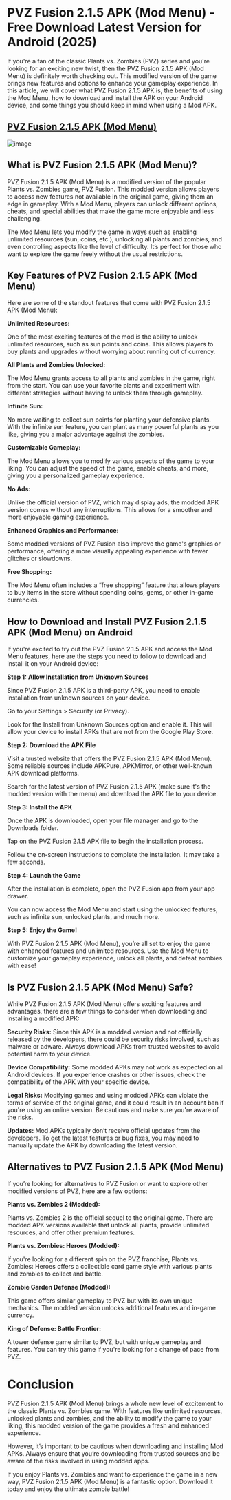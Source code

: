 # PVZ Fusion 2.1.5 APK (Mod Menu) - Free Download Latest Version for Android (2025)

If you're a fan of the classic Plants vs. Zombies (PVZ) series and you're looking for an exciting new twist, then the PVZ Fusion 2.1.5 APK (Mod Menu) is definitely worth checking out. This modified version of the game brings new features and options to enhance your gameplay experience. In this article, we will cover what PVZ Fusion 2.1.5 APK is, the benefits of using the Mod Menu, how to download and install the APK on your Android device, and some things you should keep in mind when using a Mod APK.

## [PVZ Fusion 2.1.5 APK (Mod Menu)](https://brainwaveai.net./apps/pvz-fusion)

![image](https://github.com/user-attachments/assets/f4859f09-297f-428c-ad3c-9d4c7db718d2)


## What is PVZ Fusion 2.1.5 APK (Mod Menu)?

PVZ Fusion 2.1.5 APK (Mod Menu) is a modified version of the popular Plants vs. Zombies game, PVZ Fusion. This modded version allows players to access new features not available in the original game, giving them an edge in gameplay. With a Mod Menu, players can unlock different options, cheats, and special abilities that make the game more enjoyable and less challenging.

The Mod Menu lets you modify the game in ways such as enabling unlimited resources (sun, coins, etc.), unlocking all plants and zombies, and even controlling aspects like the level of difficulty. It’s perfect for those who want to explore the game freely without the usual restrictions.

## Key Features of PVZ Fusion 2.1.5 APK (Mod Menu)

Here are some of the standout features that come with PVZ Fusion 2.1.5 APK (Mod Menu):

**Unlimited Resources:**

One of the most exciting features of the mod is the ability to unlock unlimited resources, such as sun points and coins. This allows players to buy plants and upgrades without worrying about running out of currency.

**All Plants and Zombies Unlocked:**

The Mod Menu grants access to all plants and zombies in the game, right from the start. You can use your favorite plants and experiment with different strategies without having to unlock them through gameplay.

**Infinite Sun:**

No more waiting to collect sun points for planting your defensive plants. With the infinite sun feature, you can plant as many powerful plants as you like, giving you a major advantage against the zombies.

**Customizable Gameplay:**

The Mod Menu allows you to modify various aspects of the game to your liking. You can adjust the speed of the game, enable cheats, and more, giving you a personalized gameplay experience.

**No Ads:**

Unlike the official version of PVZ, which may display ads, the modded APK version comes without any interruptions. This allows for a smoother and more enjoyable gaming experience.

**Enhanced Graphics and Performance:**

Some modded versions of PVZ Fusion also improve the game's graphics or performance, offering a more visually appealing experience with fewer glitches or slowdowns.

**Free Shopping:**

The Mod Menu often includes a “free shopping” feature that allows players to buy items in the store without spending coins, gems, or other in-game currencies.

## How to Download and Install PVZ Fusion 2.1.5 APK (Mod Menu) on Android

If you're excited to try out the PVZ Fusion 2.1.5 APK and access the Mod Menu features, here are the steps you need to follow to download and install it on your Android device:

**Step 1: Allow Installation from Unknown Sources**

Since PVZ Fusion 2.1.5 APK is a third-party APK, you need to enable installation from unknown sources on your device.

Go to your Settings > Security (or Privacy).

Look for the Install from Unknown Sources option and enable it. This will allow your device to install APKs that are not from the Google Play Store.

**Step 2: Download the APK File**

Visit a trusted website that offers the PVZ Fusion 2.1.5 APK (Mod Menu). Some reliable sources include APKPure, APKMirror, or other well-known APK download platforms.

Search for the latest version of PVZ Fusion 2.1.5 APK (make sure it's the modded version with the menu) and download the APK file to your device.

**Step 3: Install the APK**

Once the APK is downloaded, open your file manager and go to the Downloads folder.

Tap on the PVZ Fusion 2.1.5 APK file to begin the installation process.

Follow the on-screen instructions to complete the installation. It may take a few seconds.

**Step 4: Launch the Game**

After the installation is complete, open the PVZ Fusion app from your app drawer.

You can now access the Mod Menu and start using the unlocked features, such as infinite sun, unlocked plants, and much more.

**Step 5: Enjoy the Game!**

With PVZ Fusion 2.1.5 APK (Mod Menu), you’re all set to enjoy the game with enhanced features and unlimited resources. Use the Mod Menu to customize your gameplay experience, unlock all plants, and defeat zombies with ease!

## Is PVZ Fusion 2.1.5 APK (Mod Menu) Safe?

While PVZ Fusion 2.1.5 APK (Mod Menu) offers exciting features and advantages, there are a few things to consider when downloading and installing a modified APK:

**Security Risks:** Since this APK is a modded version and not officially released by the developers, there could be security risks involved, such as malware or adware. Always download APKs from trusted websites to avoid potential harm to your device.

**Device Compatibility:** Some modded APKs may not work as expected on all Android devices. If you experience crashes or other issues, check the compatibility of the APK with your specific device.

**Legal Risks:** Modifying games and using modded APKs can violate the terms of service of the original game, and it could result in an account ban if you're using an online version. Be cautious and make sure you're aware of the risks.

**Updates:** Mod APKs typically don’t receive official updates from the developers. To get the latest features or bug fixes, you may need to manually update the APK by downloading the latest version.

## Alternatives to PVZ Fusion 2.1.5 APK (Mod Menu)

If you’re looking for alternatives to PVZ Fusion or want to explore other modified versions of PVZ, here are a few options:

**Plants vs. Zombies 2 (Modded):**

Plants vs. Zombies 2 is the official sequel to the original game. There are modded APK versions available that unlock all plants, provide unlimited resources, and offer other premium features.

**Plants vs. Zombies: Heroes (Modded):**

If you're looking for a different spin on the PVZ franchise, Plants vs. Zombies: Heroes offers a collectible card game style with various plants and zombies to collect and battle.

**Zombie Garden Defense (Modded):**

This game offers similar gameplay to PVZ but with its own unique mechanics. The modded version unlocks additional features and in-game currency.

**King of Defense: Battle Frontier:**

A tower defense game similar to PVZ, but with unique gameplay and features. You can try this game if you're looking for a change of pace from PVZ.

# Conclusion

PVZ Fusion 2.1.5 APK (Mod Menu) brings a whole new level of excitement to the classic Plants vs. Zombies game. With features like unlimited resources, unlocked plants and zombies, and the ability to modify the game to your liking, this modded version of the game provides a fresh and enhanced experience.

However, it’s important to be cautious when downloading and installing Mod APKs. Always ensure that you’re downloading from trusted sources and be aware of the risks involved in using modded apps.

If you enjoy Plants vs. Zombies and want to experience the game in a new way, PVZ Fusion 2.1.5 APK (Mod Menu) is a fantastic option. Download it today and enjoy the ultimate zombie battle!
